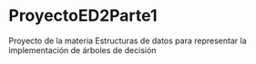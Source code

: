 # ProyectoED2Parte1
Proyecto de la materia Estructuras de datos para representar la implementación de árboles de decisión
